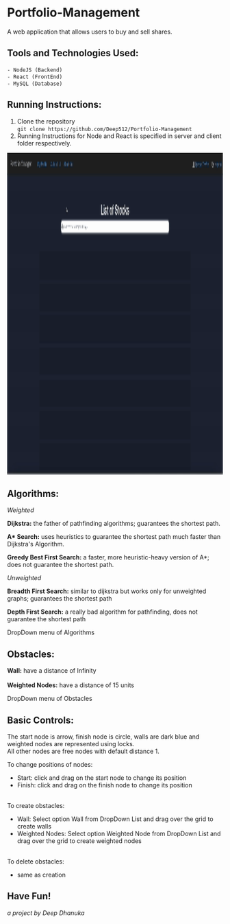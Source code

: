 # Portfolio-Management
A web application that allows users to buy and sell shares.<br />

## Tools and Technologies Used:
```
- NodeJS (Backend)
- React (FrontEnd)
- MySQL (Database)
```

## Running Instructions:
1. Clone the repository<br />
`git clone https://github.com/Deep512/Portfolio-Management`<br />
2. Running Instructions for Node and React is specified in server and client folder respectively.<br />


<!-- ![Algorithm Working](/demo/infiniteScroll.gif)<br /> -->
<img src="/demo/infiniteScroll.gif" width="1000" height="750"/>

## Algorithms:
*Weighted*<br />

**Dijkstra:** the father of pathfinding algorithms; guarantees the shortest path.<br />

**A\* Search:** uses heuristics to guarantee the shortest path much faster than Dijkstra's Algorithm.<br />

**Greedy Best First Search:** a faster, more heuristic-heavy version of A*; does not guarantee the shortest path.<br />

*Unweighted*<br />

**Breadth First Search:** similar to dijkstra but works only for unweighted graphs; guarantees the shortest path<br />

**Depth First Search:** a really bad algorithm for pathfinding, does not guarantee the shortest path<br />

DropDown menu of Algorithms<br />
<!-- ![Algorithms](/public/algo.png) -->

## Obstacles:
**Wall:** have a distance of Infinity<br /><br />
**Weighted Nodes:** have a distance of 15 units<br />

DropDown menu of Obstacles<br />
<!-- ![Obstacles](/public/obstacles.png) -->

## Basic Controls:
The start node is arrow, finish node is circle, walls are dark blue and weighted nodes are represented using locks.<br />
All other nodes are free nodes with default distance 1.<br />

To change positions of nodes:<br />
  - Start: click and drag on the start node to change its position<br />
  - Finish: click and drag on the finish node to change its position<br /><br />

To create obstacles:<br />
 - Wall: Select option Wall from DropDown List and drag over the grid to create walls<br />
 - Weighted Nodes: Select option Weighted Node from DropDown List and drag over the grid to create weighted nodes<br /><br />

To delete obstacles:<br />
  - same as creation<br />

## Have Fun!
*a project by Deep Dhanuka*
